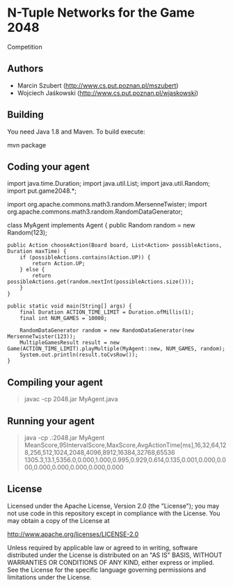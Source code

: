 N-Tuple Networks for the Game 2048 
==============================

Competition

Authors
-------
* Marcin Szubert (<http://www.cs.put.poznan.pl/mszubert>)
* Wojciech Jaśkowski (<http://www.cs.put.poznan.pl/wjaskowski>)

Building
--------
You need Java 1.8 and Maven. To build execute:

mvn package

Coding your agent
-----------------

import java.time.Duration;
import java.util.List;
import java.util.Random;
import put.game2048.*;

import org.apache.commons.math3.random.MersenneTwister;
import org.apache.commons.math3.random.RandomDataGenerator;

class MyAgent implements Agent {
	public Random random = new Random(123);

	public Action chooseAction(Board board, List<Action> possibleActions, Duration maxTime) {
	    if (possibleActions.contains(Action.UP)) {
	        return Action.UP;
        } else {
            return possibleActions.get(random.nextInt(possibleActions.size()));
        }
	}

    public static void main(String[] args) {
        final Duration ACTION_TIME_LIMIT = Duration.ofMillis(1);
        final int NUM_GAMES = 10000;

        RandomDataGenerator random = new RandomDataGenerator(new MersenneTwister(123));
		MultipleGamesResult result = new Game(ACTION_TIME_LIMIT).playMultiple(MyAgent::new, NUM_GAMES, random);
		System.out.println(result.toCvsRow());
    }

Compiling your agent
--------------------
> javac -cp 2048.jar MyAgent.java

Running your agent
------------------
> java -cp .:2048.jar MyAgent
MeanScore,95IntervalScore,MaxScore,AvgActionTime[ms],16,32,64,128,256,512,1024,2048,4096,8912,16384,32768,65536
1305.3,13.1,5356.0,0.000,1.000,0.995,0.929,0.614,0.135,0.001,0.000,0.000,0.000,0.000,0.000,0.000,0.000


License
-------
Licensed under the Apache License, Version 2.0 (the "License");
you may not use code in this repository except in compliance with 
the License. You may obtain a copy of the License at

http://www.apache.org/licenses/LICENSE-2.0

Unless required by applicable law or agreed to in writing, software
distributed under the License is distributed on an "AS IS" BASIS,
WITHOUT WARRANTIES OR CONDITIONS OF ANY KIND, either express or implied.
See the License for the specific language governing permissions and
limitations under the License.
